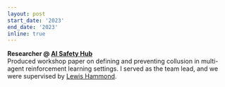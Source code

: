 ```yaml
---
layout: post
start_date: '2023'
end_date: '2023'
inline: true
---
```


**Researcher @ [AI Safety Hub](https://www.lasrlabs.org)**  
Produced workshop paper on defining and preventing collusion in multi-agent reinforcement learning settings. I served as the team lead, and we were supervised by [Lewis Hammond](https://www.lewishammond.com).
